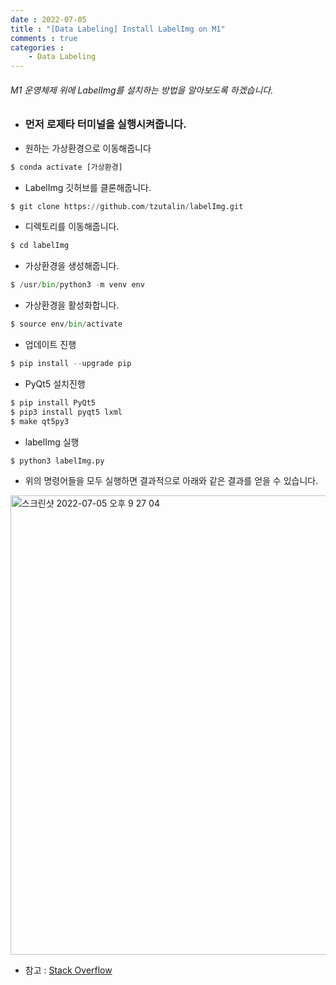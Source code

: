 ```yaml
---
date : 2022-07-05
title : "[Data Labeling] Install LabelImg on M1"
comments : true
categories :
    - Data Labeling
---
```


###### M1 운영체제 위에 LabelImg를 설치하는 방법을 알아보도록 하겠습니다.

* ### 먼저 로제타 터미널을 실행시켜줍니다.

* 원하는 가상환경으로 이동해줍니다
```python
$ conda activate [가상환경]
```

* LabelImg 깃허브를 클론해줍니다.
```python
$ git clone https://github.com/tzutalin/labelImg.git
```

* 디렉토리를 이동해줍니다.
```python
$ cd labelImg
```

* 가상환경을 생성해줍니다.
```python
$ /usr/bin/python3 -m venv env
```

* 가상환경을 활성화합니다.
```python
$ source env/bin/activate 
```

* 업데이트 진행
```python
$ pip install --upgrade pip
```

* PyQt5 설치진행
```python
$ pip install PyQt5
$ pip3 install pyqt5 lxml
$ make qt5py3
```

* labelImg 실행
```python
$ python3 labelImg.py
```

* 위의 명령어들을 모두 실행하면 결과적으로 아래와 같은 결과를 얻을 수 있습니다.

<img width="735" alt="스크린샷 2022-07-05 오후 9 27 04" src="https://user-images.githubusercontent.com/55019557/177330069-4b7f89ab-a33d-4c84-a5c9-c8ed52104c10.png">



<br>

* 참고 : [Stack Overflow](https://stackoverflow.com/questions/68311672/i-cant-install-lableimg-annotation-tool-in-m1-mac)